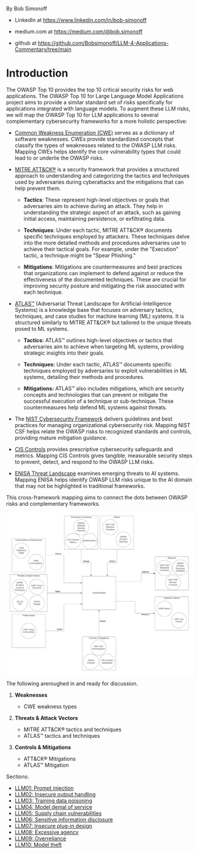 By Bob Simonoff

- LinkedIn at https://www.linkedin.com/in/bob-simonoff

- medium.com at https://medium.com/@bob.simonoff

- github at https://github.com/Bobsimonoff/LLM-4-Applications-Commentary/tree/main


# Introduction
The OWASP Top 10 provides the top 10 critical security risks for web applications. The OWASP Top 10 for Large Language Model Applications project aims to provide a similar standard set of risks specifically for applications integrated with language models. To augment these LLM risks, we will map the OWASP Top 10 for LLM applications to several complementary cybersecurity frameworks for a more holistic perspective:

- [Common Weakness Enumeration (CWE)](https://cwe.mitre.org/) serves as a dictionary of software weaknesses. CWEs provide standardized concepts that classify the types of weaknesses related to the OWASP LLM risks. Mapping CWEs helps identify the core vulnerability types that could lead to or underlie the OWASP risks.

- [MITRE ATT&CK®](https://attack.mitre.org/) is a security framework that provides a structured approach to understanding and categorizing the tactics and techniques used by adversaries during cyberattacks and the mitigations that can help prevent them. 

  - **Tactics**: These represent high-level objectives or goals that adversaries aim to achieve during an attack. They help in understanding the strategic aspect of an attack, such as gaining initial access, maintaining persistence, or exfiltrating data.

  - **Techniques**: Under each tactic, MITRE ATT&CK® documents specific techniques employed by attackers. These techniques delve into the more detailed methods and procedures adversaries use to achieve their tactical goals. For example, under the "Execution" tactic, a technique might be "Spear Phishing."

  - **Mitigations**: Mitigations are countermeasures and best practices that organizations can implement to defend against or reduce the effectiveness of the documented techniques. These are crucial for improving security posture and mitigating the risk associated with each technique.


- [ATLAS™](https://atlas.mitre.org/) (Adversarial Threat Landscape for Artificial-Intelligence Systems) is a knowledge base that focuses on adversary tactics, techniques, and case studies for machine learning (ML) systems. It is structured similarly to MITRE ATT&CK® but tailored to the unique threats posed to ML systems.

  - **Tactics:** ATLAS™ outlines high-level objectives or tactics that adversaries aim to achieve when targeting ML systems, providing strategic insights into their goals.

  - **Techniques:** Under each tactic, ATLAS™ documents specific techniques employed by adversaries to exploit vulnerabilities in ML systems, detailing their methods and procedures.

  - **Mitigations:** ATLAS™ also includes mitigations, which are security concepts and technologies that can prevent or mitigate the successful execution of a technique or sub-technique. These countermeasures help defend ML systems against threats.

- The [NIST Cybersecurity Framework](https://www.nist.gov/cyberframework) delivers guidelines and best practices for managing organizational cybersecurity risk. Mapping NIST CSF helps relate the OWASP risks to recognized standards and controls, providing mature mitigation guidance.

- [CIS Controls](https://www.cisecurity.org/controls/) provides prescriptive cybersecurity safeguards and metrics. Mapping CIS Controls gives tangible, measurable security steps to prevent, detect, and respond to the OWASP LLM risks.

- [ENISA Threat Landscape](https://www.enisa.europa.eu/) examines emerging threats to AI systems. Mapping ENISA helps identify OWASP LLM risks unique to the AI domain that may not be highlighted in traditional frameworks.


This cross-framework mapping aims to connect the dots between OWASP risks and complementary frameworks. 

![alt text](./images/Security-Frameworks-Template.png)


The following areroughed in and ready for discussion.

1. **Weaknesses**
   - CWE weakness types

2. **Threats & Attack Vectors**
   - MITRE ATT&CK® tactics and techniques
   - ATLAS™ tactics and techniques

3. **Controls & Mitigations**
   - ATT&CK® Mitigations
   - ATLAS™ Mitigation


Sections:

- [LLM01: Prompt injection](./OWASP-Mappings-to-other-frameworks-LLM01-PromptInj.md)
- [LLM02: Insecure output handling](./OWASP-Mappings-to-other-frameworks-LLM02-InsecureOutput.md) 
- [LLM03: Training data poisoning](./OWASP-Mappings-to-other-frameworks-LLM03-TrainingDataPoisoning.md)
- [LLM04: Model denial of service](./OWASP-Mappings-to-other-frameworks-LLM04-ModelDoS.md)
- [LLM05: Supply chain vulnerabilities](./OWASP-Mappings-to-other-frameworks-LLM05-SupplyChain.md)
- [LLM06: Sensitive information disclosure](./OWASP-Mappings-to-other-frameworks-LLM06-SensitiveInfoDisclosure.md)
- [LLM07: Insecure plug-in design](./OWASP-Mappings-to-other-frameworks-LLM07-InsecurePlugin.md)
- [LLM08: Excessive agency](./OWASP-Mappings-to-other-frameworks-LLM08-ExcessiveAgency.md)
- [LLM09: Overreliance](./OWASP-Mappings-to-other-frameworks-LLM09-Overreliance.md)
- [LLM10: Model theft](./OWASP-Mappings-to-other-frameworks-LLM10-ModelTheft.md)
